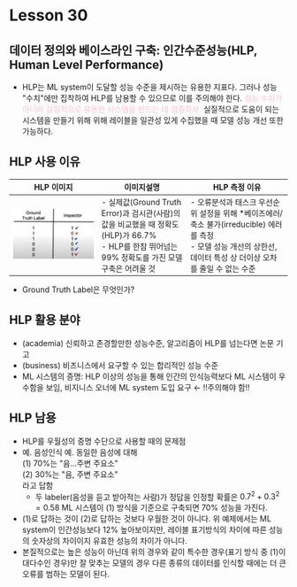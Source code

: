 # Lesson 30

## 데이터 정의와 베이스라인 구축: 인간수준성능(HLP, Human Level Performance)
- HLP는 ML system이 도달할 성능 수준을 제시하는 유용한 지표다. 그러나 성능 "수치"에만 집착하여 HLP를 남용할 수 있으므로 이를 주의해야 한다.<font color="pink"> 성능 수치가 아니라 실질적으로 유용한 시스템을 만드는 데 집중하자.</font> 실질적으로 도움이 되는 시스템을 만들기 위해 위해 레이블을 일관성 있게 수집했을 때 모델 성능 개선 또한 가능하다.

## HLP 사용 이유

|<center>HLP 이미지</center>|<center>이미지설명</center>|<center>HLP 측정 이유</center>|
|:---|:---|:---|
|<center><img src= "./fig1.png" width="100%"></center>|- 실제값(Ground Truth Error)과 검시관(사람)의 값을 비교했을 때 정확도(HLP)가 66.7%<br/> - HLP를 한참 뛰어넘는 99% 정확도를 가진 모델 구축은 어려울 것|- 오류분석과 태스크 우선순위 설정을 위해  *베이즈에러/축소 불가(irreducible) 에러를 측정 <br/> - 모델 성능 개선의 상한선, 데이터 특성 상 더이상 오차를 줄일 수 없는 수준|

- Ground Truth Label은 무엇인가?

## HLP 활용 분야

- (academia) 신뢰하고 존경할만한 성능수준, 알고리즘이 HLP를 넘는다면 논문 기고
- (business) 비즈니스에서 요구할 수 있는 합리적인 성능 수준
- ML 시스템의 증명: HLP 이상의 성능을 통해 인간의 인식능력보다 ML 시스템이 우수함을 보임, 비지니스 오너에 ML system 도입 요구 $\leftarrow$ !!주의해야 함!!

## HLP 남용

- HLP를 우월성의 증명 수단으로 사용할 때의 문제점
- 예. 음성인식 예. 동일한 음성에 대해 
<br/> (1) 70%는 "음...주변 주요소" 
<br/>(2) 30%는 "음, 주변 주요소" 
<br/>라고 답함 
    - 두 labeler(음성을 듣고 받아적는 사람)가 정답을 인정할 확률은 $0.7^2 + 0.3^2=0.58$ 
    ML 시스템이 (1) 방식을 기준으로 구축되면 70% 성능을 가진다. 
- (1)로 답하는 것이 (2)로 답하는 것보다 우월한 것이 아니다. 위 예제에서는 ML system이 인간성능보다 12% 높아보이지만, 레이블 표기방식의 차이에 따른 성능의 숫자상의 차이이지 유효한 성능의 차이가 아니다.
- 본질적으로는 높은 성능이 아닌데 위의 경우와 같이 특수한 경우(표기 방식 중 (1)이 대다수인 경우)만 잘 맞추는 모델의 경우 다른 종류의 데이터를 인식할 때에는 더 큰 오류를 범하는 모델이 된다.